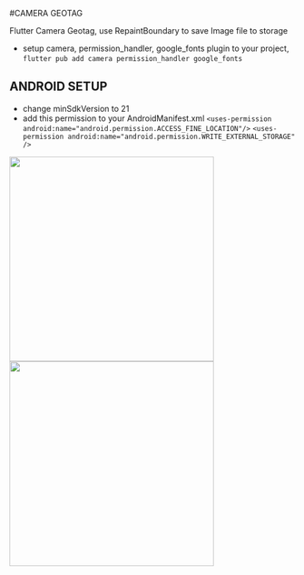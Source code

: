 #CAMERA GEOTAG

Flutter Camera Geotag, use RepaintBoundary to save Image file to storage


* setup camera, permission_handler, google_fonts  plugin to your project, ```flutter pub add camera permission_handler google_fonts```
## ANDROID SETUP
* change minSdkVersion to 21
*  add this permission to your AndroidManifest.xml 
```<uses-permission android:name="android.permission.ACCESS_FINE_LOCATION"/>```
```<uses-permission android:name="android.permission.WRITE_EXTERNAL_STORAGE" />```


<img src="https://raw.githubusercontent.com/Hendriyawan/camera_geotag/master/ss1.jpg" width="360"/>
<img src="https://raw.githubusercontent.com/Hendriyawan/camera_geotag/master/ss2.jpg" width="360"/>
